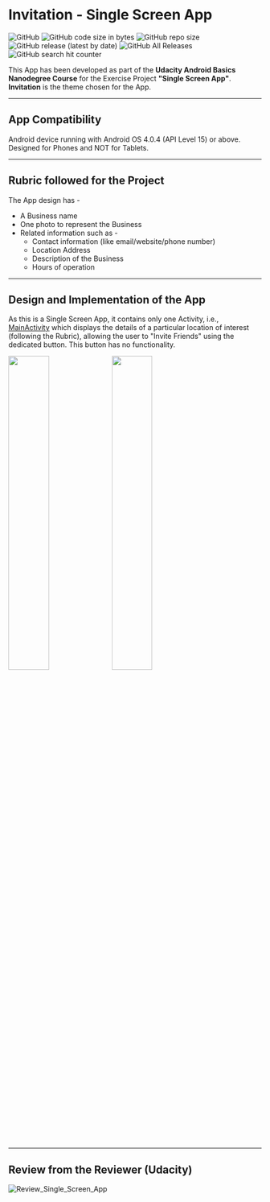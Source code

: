 # Invitation - Single Screen App

![GitHub](https://img.shields.io/github/license/kaushiknsanji/Invitation_Udacity_Project)  ![GitHub code size in bytes](https://img.shields.io/github/languages/code-size/kaushiknsanji/Invitation_Udacity_Project)  ![GitHub repo size](https://img.shields.io/github/repo-size/kaushiknsanji/Invitation_Udacity_Project)
![GitHub release (latest by date)](https://img.shields.io/github/v/release/kaushiknsanji/Invitation_Udacity_Project)  ![GitHub All Releases](https://img.shields.io/github/downloads/kaushiknsanji/Invitation_Udacity_Project/total) ![GitHub search hit counter](https://img.shields.io/github/search/kaushiknsanji/Invitation_Udacity_Project/"Single%20Screen%20App")

This App has been developed as part of the **Udacity Android Basics Nanodegree Course** for the Exercise Project **"Single Screen App"**. **Invitation** is the theme chosen for the App.

---

## App Compatibility

Android device running with Android OS 4.0.4 (API Level 15) or above. Designed for Phones and NOT for Tablets.

---

## Rubric followed for the Project

The App design has -
* A Business name
* One photo to represent the Business
* Related information such as -
	* Contact information (like email/website/phone number)
	* Location Address
	* Description of the Business
	* Hours of operation

---

## Design and Implementation of the App

As this is a Single Screen App, it contains only one Activity, i.e., [MainActivity](/app/src/main/java/com/example/kaushiknsanji/invitation/MainActivity.java) which displays the details of a particular location of interest (following the Rubric), allowing the user to "Invite Friends" using the dedicated button. This button has no functionality. 

<img src="https://user-images.githubusercontent.com/26028981/65308112-fdc34e00-dba6-11e9-9756-f7aca785076c.png" width="40%"/>  <img src="https://user-images.githubusercontent.com/26028981/65308124-02880200-dba7-11e9-8899-45b116a1f0b0.png" width="40%"/>

---

## Review from the Reviewer (Udacity)

![Review_Single_Screen_App](https://user-images.githubusercontent.com/26028981/65308168-19c6ef80-dba7-11e9-9d37-0d6c4d878d86.PNG)
